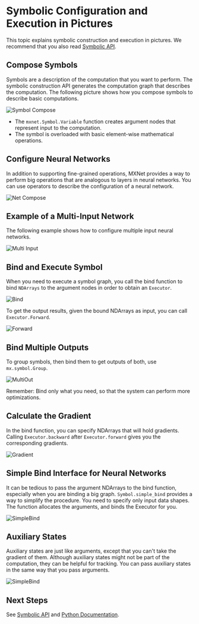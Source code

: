 # Symbolic Configuration and Execution in Pictures

This topic explains symbolic construction and execution in pictures.
We recommend that you also read [Symbolic API](symbol.md).

## Compose Symbols

Symbols are a description of the computation that you want to perform. The symbolic construction API generates the computation
graph that describes the computation. The following picture shows how you compose symbols to describe basic computations.

![Symbol Compose](https://raw.githubusercontent.com/dmlc/web-data/master/mxnet/symbol/compose_basic.png)

- The ```mxnet.Symbol.Variable``` function creates argument nodes that represent input to the computation.
- The symbol is overloaded with basic element-wise mathematical operations.

## Configure Neural Networks

In addition to supporting fine-grained operations, MXNet provides a way to perform big operations that are analogous to layers in neural networks.
You can use operators to describe the configuration of a neural network.

![Net Compose](https://raw.githubusercontent.com/dmlc/web-data/master/mxnet/symbol/compose_net.png)


## Example of a Multi-Input Network

The following example shows how to configure multiple input neural networks.

![Multi Input](https://raw.githubusercontent.com/dmlc/web-data/master/mxnet/symbol/compose_multi_in.png)


## Bind and Execute Symbol

When you need to execute a symbol graph, you call the bind function to bind ```NDArrays``` to the argument nodes
in order to obtain an ```Executor```.

![Bind](https://raw.githubusercontent.com/dmlc/web-data/master/mxnet/symbol/bind_basic.png)

To get the output results, given the bound NDArrays as input, you can call ```Executor.Forward```.

![Forward](https://raw.githubusercontent.com/dmlc/web-data/master/mxnet/symbol/executor_forward.png)


## Bind Multiple Outputs

To group symbols, then bind them to get outputs of both, use ```mx.symbol.Group```.

![MultiOut](https://raw.githubusercontent.com/dmlc/web-data/master/mxnet/symbol/executor_multi_out.png)

Remember: Bind only what you need, so that the system can perform more optimizations.


## Calculate the Gradient

In the bind function, you can specify NDArrays that will hold gradients. Calling ```Executor.backward``` after ```Executor.forward``` gives you the corresponding gradients.

![Gradient](https://raw.githubusercontent.com/dmlc/web-data/master/mxnet/symbol/executor_backward.png)


## Simple Bind Interface for Neural Networks

It can be tedious to pass the argument NDArrays to the bind function, especially when you are binding a big
graph. ```Symbol.simple_bind``` provides a way to simplify
the procedure. You need to specify only input data shapes. The function allocates the arguments, and binds
the Executor for you.

![SimpleBind](https://raw.githubusercontent.com/dmlc/web-data/master/mxnet/symbol/executor_simple_bind.png)

## Auxiliary States

Auxiliary states are just like arguments, except that you can't take the gradient of them. Although auxiliary states might not be part of the computation, they can be helpful for tracking. You can pass auxiliary states in the same way that you pass arguments.

![SimpleBind](https://raw.githubusercontent.com/dmlc/web-data/master/mxnet/symbol/executor_aux_state.png)

## Next Steps

See [Symbolic API](symbol.md) and [Python Documentation](index.md).

